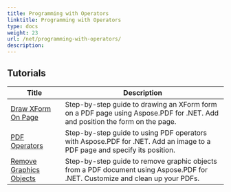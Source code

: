```yaml
---
title: Programming with Operators
linktitle: Programming with Operators
type: docs
weight: 23
url: /net/programming-with-operators/
description: 
---
```


## Tutorials
| Title | Description |
| --- | --- | 
| [Draw XForm On Page](./draw-xform-on-page/) | Step-by-step guide to drawing an XForm form on a PDF page using Aspose.PDF for .NET. Add and position the form on the page. |  
| [PDF Operators](./pdf-operators/) | Step-by-step guide to using PDF operators with Aspose.PDF for .NET. Add an image to a PDF page and specify its position. |  
| [Remove Graphics Objects](./remove-graphics-objects/) | Step-by-step guide to remove graphic objects from a PDF document using Aspose.PDF for .NET. Customize and clean up your PDFs. |  
